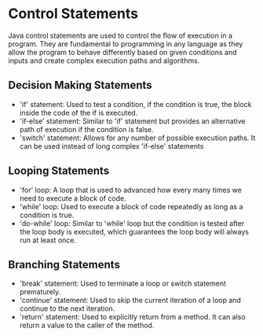 # Control Statements
Java control statements are used to control the flow of execution in a program. They are fundamental to programming in any language as they allow the program to behave differently based on given conditions and inputs and create complex execution paths and algorithms.

## Decision Making Statements
- 'if' statement: Used to test a condition, if the condition is true, the block inside the code of the if is executed.
- 'if-else' statement: Similar to 'if' statement but provides an alternative path of execution if the condition is false.
- 'switch' statement: Allows for any number of possible execution paths. It can be used instead of long complex 'if-else' statements

## Looping Statements
- 'for' loop: A loop that is used to advanced how every many times we need to execute a block of code.
- 'while' loop: Used to execute a block of code repeatedly as long as a condition is true.
- 'do-while' loop: Similar to 'while' loop but the condition is tested after the loop body is executed, which guarantees the loop body will always run at least once.

## Branching Statements
- 'break' statement: Used to terminate a loop or switch statement prematurely.
- 'continue' statement: Used to skip the current iteration of a loop and continue to the next iteration.
- 'return' statement: Used to explicitly return from a method. It can also return a value to the caller of the method.
